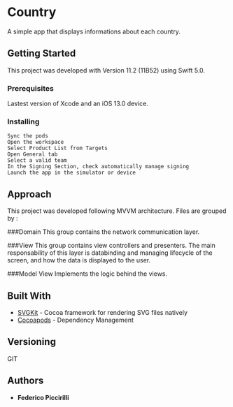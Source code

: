 # Country

A simple app that displays informations about each country.

## Getting Started

This project was developed with Version 11.2 (11B52) using Swift 5.0.

### Prerequisites

Lastest version of Xcode and an iOS 13.0 device.

### Installing

```
Sync the pods
Open the workspace
Select Product List from Targets
Open General tab
Select a valid team
In the Signing Section, check automatically manage signing
Launch the app in the simulator or device
```

## Approach
This project was developed following MVVM architecture. Files are grouped by :

###Domain
This group contains the network communication layer.

###View
This group contains view controllers and presenters. The main responsability of this layer is databinding and managing lifecycle of the screen, and how the data is displayed to the user.

###Model View
Implements the logic behind the views.

## Built With

* [SVGKit](https://github.com/SVGKit/SVGKit/) - Cocoa framework for rendering SVG files natively
* [Cocoapods](https://rometools.github.io/rome/) - Dependency Management

## Versioning
GIT

## Authors

* **Federico Piccirilli**
